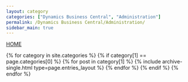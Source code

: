 ```yaml
---
layout: category
categories: ["Dynamics Business Central", "Administration"]
permalink: /Dynamics Business Central/Administration/
sidebar_main: true
---
```

<a href="https://erphub.github.io">HOME</a>

{% for category in site.categories %}
    {% if category[1] == page.categories[0] %}
    {% for post in category[1] %}
      {% include archive-single.html type=page.entries_layout %}
    {% endfor %}
    {% endif %}
{% endfor %}
